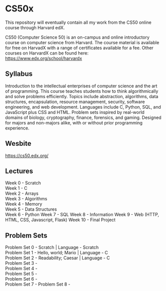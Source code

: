 # CS50x
This repository will eventually contain all my work from the CS50 online course through Harvard edX. 

CS50 (Computer Science 50) is an on-campus and online introductory course on computer science from Harvard. The course material is available for free on HarvadX with a range of certificates available for a fee. Other courses on HarvardX can be found here: https://www.edx.org/school/harvardx

## Syllabus

Introduction to the intellectual enterprises of computer science and the art of programming. This course teaches students how to think algorithmically and solve problems efficiently. Topics include abstraction, algorithms, data structures, encapsulation, resource management, security, software engineering, and web development. Languages include C, Python, SQL, and JavaScript plus CSS and HTML. Problem sets inspired by real-world domains of biology, cryptography, finance, forensics, and gaming. Designed for majors and non-majors alike, with or without prior programming experience.

## Wesbite

https://cs50.edx.org/

## Lectures

Week 0 - Scratch  
Week 1 - C  
Week 2 - Arrays  
Week 3 - Algorithms  
Week 4 - Memory  
Week 5 - Data Structures  
Week 6 - Python
Week 7 - SQL 
Week 8 - Information
Week 9 - Web (HTTP, HTML, CSS, Javascript, Flask)
Week 10 - Final Project  

## Problem Sets

Problem Set 0 - Scratch | Language - Scratch  
Problem Set 1 - Hello, world; Mario | Language - C  
Problem Set 2 - Readability; Caesar | Language - C  
Problem Set 3 -  
Problem Set 4 -  
Problem Set 5 -  
Problem Set 6 -   
Problem Set 7 - 
Problem Set 8 - 
